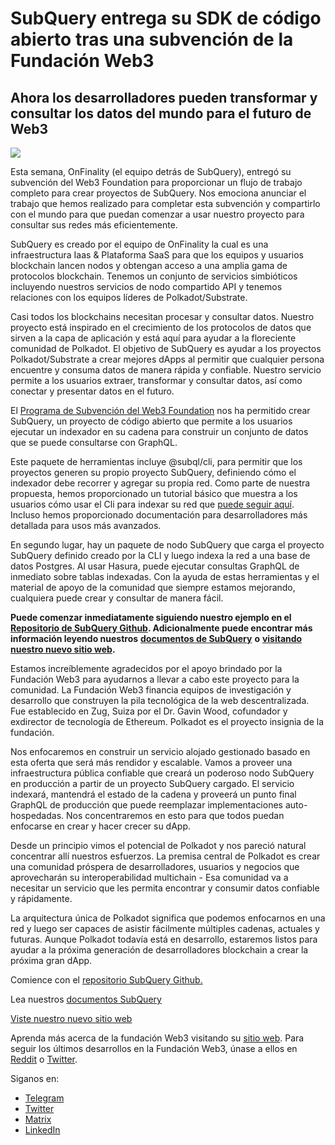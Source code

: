 # SubQuery entrega su SDK de código abierto tras una subvención de la Fundación Web3

## Ahora los desarrolladores pueden transformar y consultar los datos del mundo para el futuro de Web3

![](https://miro.medium.com/max/1400/1*f9Jw37LjUGu8P8W39cjDYw.png)

Esta semana, OnFinality (el equipo detrás de SubQuery), entregó su subvención del Web3 Foundation para proporcionar un flujo de trabajo completo para crear proyectos de SubQuery. Nos emociona anunciar el trabajo que hemos realizado para completar esta subvención y compartirlo con el mundo para que puedan comenzar a usar nuestro proyecto para consultar sus redes más eficientemente.

SubQuery es creado por el equipo de OnFinality la cual es una infraestructura Iaas & Plataforma SaaS para que los equipos y usuarios blockchain lancen nodos y obtengan acceso a una amplia gama de protocolos blockchain. Tenemos un conjunto de servicios simbióticos incluyendo nuestros servicios de nodo compartido API y tenemos relaciones con los equipos líderes de Polkadot/Substrate.

Casi todos los blockchains necesitan procesar y consultar datos. Nuestro proyecto está inspirado en el crecimiento de los protocolos de datos que sirven a la capa de aplicación y está aquí para ayudar a la floreciente comunidad de Polkadot. El objetivo de SubQuery es ayudar a los proyectos Polkadot/Substrate a crear mejores dApps al permitir que cualquier persona encuentre y consuma datos de manera rápida y confiable. Nuestro servicio permite a los usuarios extraer, transformar y consultar datos, así como conectar y presentar datos en el futuro.

El [Programa de Subvención del Web3 Foundation](https://github.com/w3f/Open-Grants-Program/pull/136) nos ha permitido crear SubQuery, un proyecto de código abierto que permite a los usuarios ejecutar un indexador en su cadena para construir un conjunto de datos que se puede consultarse con GraphQL.

Este paquete de herramientas incluye @subql/cli, para permitir que los proyectos generen su propio proyecto SubQuery, definiendo cómo el indexador debe recorrer y agregar su propia red. Como parte de nuestra propuesta, hemos proporcionado un tutorial básico que muestra a los usuarios cómo usar el Cli para indexar su red que [puede seguir aquí](https://doc.subquery.network/quickstart.html). Incluso hemos proporcionado documentación para desarrolladores más detallada para usos más avanzados.

En segundo lugar, hay un paquete de nodo SubQuery que carga el proyecto SubQuery definido creado por la CLI y luego indexa la red a una base de datos Postgres. Al usar Hasura, puede ejecutar consultas GraphQL de inmediato sobre tablas indexadas. Con la ayuda de estas herramientas y el material de apoyo de la comunidad que siempre estamos mejorando, cualquiera puede crear y consultar de manera fácil.

**Puede comenzar inmediatamente siguiendo nuestro ejemplo en el** [**Repositorio de SubQuery Github**](https://github.com/OnFinality-io/subql)**. Adicionalmente puede encontrar más información leyendo nuestros** [**documentos de SubQuery**](https://doc.subquery.network/) **o** [**visitando nuestro nuevo sitio web**](https://subquery.network/)**.**

Estamos increíblemente agradecidos por el apoyo brindado por la Fundación Web3 para ayudarnos a llevar a cabo este proyecto para la comunidad. La Fundación Web3 financia equipos de investigación y desarrollo que construyen la pila tecnológica de la web descentralizada. Fue establecido en Zug, Suiza por el Dr. Gavin Wood, cofundador y exdirector de tecnología de Ethereum. Polkadot es el proyecto insignia de la fundación.

Nos enfocaremos en construir un servicio alojado gestionado basado en esta oferta que será más rendidor y escalable. Vamos a proveer una infraestructura pública confiable que creará un poderoso nodo SubQuery en producción a partir de un proyecto SubQuery cargado. El servicio indexará, mantendrá el estado de la cadena y proveerá un punto final GraphQL de producción que puede reemplazar implementaciones auto-hospedadas. Nos concentraremos en esto para que todos puedan enfocarse en crear y hacer crecer su dApp.

Desde un principio vimos el potencial de Polkadot y nos pareció natural concentrar allí nuestros esfuerzos. La premisa central de Polkadot es crear una comunidad próspera de desarrolladores, usuarios y negocios que aprovecharán su interoperabilidad multichain - Esa comunidad va a necesitar un servicio que les permita encontrar y consumir datos confiable y rápidamente.

La arquitectura única de Polkadot significa que podemos enfocarnos en una red y luego ser capaces de asistir fácilmente múltiples cadenas, actuales y futuras. Aunque Polkadot todavía está en desarrollo, estaremos listos para ayudar a la próxima generación de desarrolladores blockchain a crear la próxima gran dApp.

Comience con el [repositorio SubQuery Github.](https://github.com/OnFinality-io/subql)

Lea nuestros [documentos SubQuery](https://doc.subquery.network/)

[Viste nuestro nuevo sitio web](https://subquery.network/)

Aprenda más acerca de la fundación Web3 visitando su [sitio web](https://web3.foundation/). Para seguir los últimos desarrollos en la Fundación Web3, únase a ellos en [Reddit](https://www.reddit.com/r/dot/) o [Twitter](https://twitter.com/web3foundation).

Siganos en:

-   [Telegram](https://t.me/subquerynetwork)
-   [Twitter](https://twitter.com/subquerynetwork)
-   [Matrix](https://matrix.to/#/%23subquery:matrix.org)
-   [LinkedIn](https://www.linkedin.com/company/subquery)